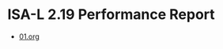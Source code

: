 # ISA-L 2.19 Performance Report 
- [01.org](https://01.org/sites/default/files/documentation/intel_isa-l_2.19_performance_report_0.pdf)
